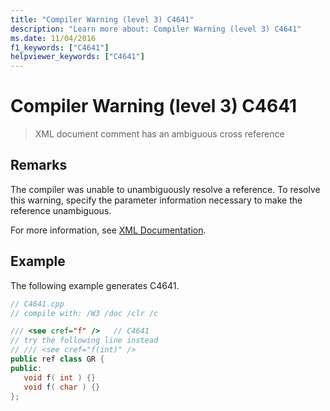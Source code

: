 ```yaml
---
title: "Compiler Warning (level 3) C4641"
description: "Learn more about: Compiler Warning (level 3) C4641"
ms.date: 11/04/2016
f1_keywords: ["C4641"]
helpviewer_keywords: ["C4641"]
---
```

# Compiler Warning (level 3) C4641

> XML document comment has an ambiguous cross reference

## Remarks

The compiler was unable to unambiguously resolve a reference. To resolve this warning, specify the parameter information necessary to make the reference unambiguous.

For more information, see [XML Documentation](../../build/reference/xml-documentation-visual-cpp.md).

## Example

The following example generates C4641.

```cpp
// C4641.cpp
// compile with: /W3 /doc /clr /c

/// <see cref="f" />   // C4641
// try the following line instead
// /// <see cref="f(int)" />
public ref class GR {
public:
   void f( int ) {}
   void f( char ) {}
};
```
